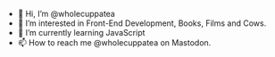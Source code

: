 - 👋 Hi, I’m @wholecuppatea
- 👀 I’m interested in Front-End Development, Books, Films and Cows.
- 🌱 I’m currently learning JavaScript
- 📫 How to reach me @wholecuppatea on Mastodon. 

<!---
wholecuppatea/wholecuppatea is a ✨ special ✨ repository because its `README.md` (this file) appears on your GitHub profile.
You can click the Preview link to take a look at your changes.
--->
